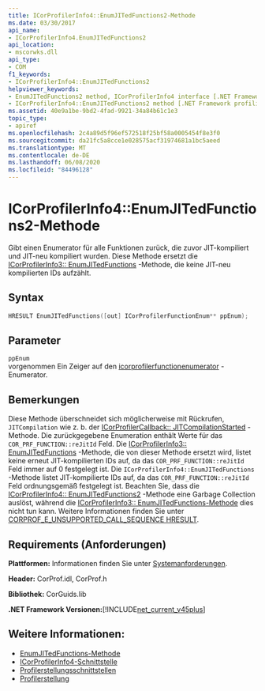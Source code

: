 ```yaml
---
title: ICorProfilerInfo4::EnumJITedFunctions2-Methode
ms.date: 03/30/2017
api_name:
- ICorProfilerInfo4.EnumJITedFunctions2
api_location:
- mscorwks.dll
api_type:
- COM
f1_keywords:
- ICorProfilerInfo4::EnumJITedFunctions2
helpviewer_keywords:
- EnumJITedFunctions2 method, ICorProfilerInfo4 interface [.NET Framework profiling]
- ICorProfilerInfo4::EnumJITedFunctions2 method [.NET Framework profiling]
ms.assetid: 40e9a1be-9bd2-4fad-9921-34a84b61c1e3
topic_type:
- apiref
ms.openlocfilehash: 2c4a89d5f96ef572518f25bf58a0005454f8e3f0
ms.sourcegitcommit: da21fc5a8cce1e028575acf31974681a1bc5aeed
ms.translationtype: MT
ms.contentlocale: de-DE
ms.lasthandoff: 06/08/2020
ms.locfileid: "84496128"
---
```

# <a name="icorprofilerinfo4enumjitedfunctions2-method"></a>ICorProfilerInfo4::EnumJITedFunctions2-Methode
Gibt einen Enumerator für alle Funktionen zurück, die zuvor JIT-kompiliert und JIT-neu kompiliert wurden. Diese Methode ersetzt die [ICorProfilerInfo3:: EnumJITedFunctions](icorprofilerinfo3-enumjitedfunctions-method.md) -Methode, die keine JIT-neu kompilierten IDs aufzählt.  
  
## <a name="syntax"></a>Syntax  
  
```cpp  
HRESULT EnumJITedFunctions([out] ICorProfilerFunctionEnum** ppEnum);  
```  
  
## <a name="parameters"></a>Parameter  
 `ppEnum`  
 vorgenommen Ein Zeiger auf den [icorprofilerfunctionenumerator](icorprofilerfunctionenum-interface.md) -Enumerator.  
  
## <a name="remarks"></a>Bemerkungen  
 Diese Methode überschneidet sich möglicherweise mit Rückrufen, `JITCompilation` wie z. b. der [ICorProfilerCallback:: JITCompilationStarted](icorprofilercallback-jitcompilationstarted-method.md) -Methode. Die zurückgegebene Enumeration enthält Werte für das `COR_PRF_FUNCTION::reJitId` Feld. Die [ICorProfilerInfo3:: EnumJITedFunctions](icorprofilerinfo3-enumjitedfunctions-method.md) -Methode, die von dieser Methode ersetzt wird, listet keine erneut JIT-kompilierten IDs auf, da das `COR_PRF_FUNCTION::reJitId` Feld immer auf 0 festgelegt ist. Die `ICorProfilerInfo4::EnumJITedFunctions` -Methode listet JIT-kompilierte IDs auf, da das `COR_PRF_FUNCTION::reJitId` Feld ordnungsgemäß festgelegt ist. Beachten Sie, dass die [ICorProfilerInfo4:: EnumJITedFunctions2](icorprofilerinfo4-enumjitedfunctions2-method.md) -Methode eine Garbage Collection auslöst, während die [ICorProfilerInfo3:: EnumJITedFunctions-Methode](icorprofilerinfo3-enumjitedfunctions-method.md) dies nicht tun kann.  Weitere Informationen finden Sie unter [CORPROF_E_UNSUPPORTED_CALL_SEQUENCE HRESULT](corprof-e-unsupported-call-sequence-hresult.md).  
  
## <a name="requirements"></a>Requirements (Anforderungen)  
 **Plattformen:** Informationen finden Sie unter [Systemanforderungen](../../get-started/system-requirements.md).  
  
 **Header:** CorProf.idl, CorProf.h  
  
 **Bibliothek:** CorGuids.lib  
  
 **.NET Framework Versionen:**[!INCLUDE[net_current_v45plus](../../../../includes/net-current-v45plus-md.md)]  
  
## <a name="see-also"></a>Weitere Informationen:

- [EnumJITedFunctions-Methode](icorprofilerinfo3-enumjitedfunctions-method.md)
- [ICorProfilerInfo4-Schnittstelle](icorprofilerinfo4-interface.md)
- [Profilerstellungsschnittstellen](profiling-interfaces.md)
- [Profilerstellung](index.md)

